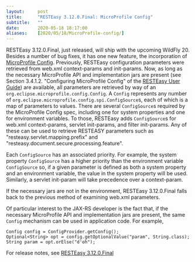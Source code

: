 ```yaml
---
layout:     post
title:      "RESTEasy 3.12.0.Final: MicroProfile Config"
subtitle:   ""
date:       2020-05-18 18:17:00
aliases:    [2020/05/18/MicroProfile-config/]
---
```

RESTEasy 3.12.0.Final, just released, will ship with the upcoming WildFly 20. Besides a number of bug fixes, it has one
new feature, the incorporation of [MicroProfile Config](https://github.com/eclipse/microprofile-config).
Previously, RESTEasy configuration parameters were retrieved
from web.xml context-params and init-params. Now, as long as the necessary
MicroProfile API and implementation jars are present (see Section 3.4.1.2. "Configuring MicroProfile Config" of the [RESTEasy User Guide](https://docs.jboss.org/resteasy/docs/3.12.0.Final/userguide/html/index.html)) are available, all parameters are retrieved by way of
an `org.eclipse.microprofile.config.Config`. A `Config` represents any number of
`org.eclipse.microprofile.config.spi.ConfigSource`s, each of which is a map
of parameters to values. There are several `ConfigSource`s required by the
MicroProfile Config spec, including one for system properties and one for environment
variables. To those, RESTEasy adds `ConfigSource`s for web.xml context-params, servlet
init-params, and filter init-params. Any of these can be used to retrieve RESTEASY
parameters such as "resteasy.servlet.mapping.prefix" and "resteasy.document.secure.processing.feature".

Each `ConfigSource` has an associated priority. For example, the system property
`ConfigSource` has a higher priority than the environment variable `ConfigSource`
so, if a given parameter is defined as both a system property and an environment
variable, the value in the system property  will be used. Similarly, a servlet
init-param will take precedence over a context-param.

If the necessary jars are not in the environment, RESTEasy 3.12.0.Final falls back
to the previous method of examining web.xml parameters.

Of particular interest to the JAX-RS developer is the fact that, if the necessary
MicroProfile API and implementation jars are present,
the same `Config` mechanism can be used in application code. For example,

```
Config config = ConfigProvider.getConfig();
Optional<String> opt = config.getOptionalValue("param", String.class);
String param = opt.orElse("d'oh");
```

For release notes, see [RESTEasy 3.12.0.Final](https://issues.redhat.com/secure/ReleaseNote.jspa?projectId=12310560&version=12344859)
